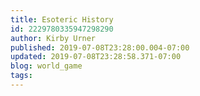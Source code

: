 ```yaml
---
title: Esoteric History
id: 2229780335947298290
author: Kirby Urner
published: 2019-07-08T23:28:00.004-07:00
updated: 2019-07-08T23:28:58.371-07:00
blog: world_game
tags: 
---
```


